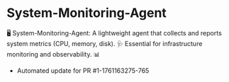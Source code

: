 # System-Monitoring-Agent
🖥️ System-Monitoring-Agent: A lightweight agent that collects and reports system metrics (CPU, memory, disk). 🩺 Essential for infrastructure monitoring and observability. 📊


- Automated update for PR #1-1761163275-765